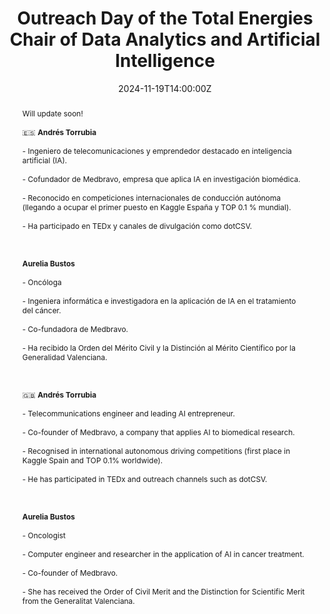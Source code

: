 ---
title: "Outreach Day of the Total Energies Chair of Data Analytics and Artificial Intelligence"

#event: AI & Biomedicine
#event_url: https://example.org

location: EPI Gijón
address:
  street: Aulario Sur
  city: Gijón
  region: Asturias
  postcode: '33203'
  country: Spain

#summary: An example talk using Wowchemy's Markdown slides feature.
abstract: Will update soon! <br><br> 🇪🇸 **Andrés Torrubia** <br><br> - Ingeniero de telecomunicaciones y emprendedor destacado en inteligencia artificial (IA). <br><br> - Cofundador de Medbravo, empresa que aplica IA en investigación biomédica. <br><br> - Reconocido en competiciones internacionales de conducción autónoma (llegando a ocupar el primer puesto en Kaggle España y TOP 0.1 % mundial). <br><br> - Ha participado en TEDx y canales de divulgación como dotCSV. <br><br><br><br>**Aurelia Bustos**<br><br> - Oncóloga <br><br> - Ingeniera informática e investigadora en la aplicación de IA en el tratamiento del cáncer. <br><br> - Co-fundadora de Medbravo. <br><br> - Ha recibido la Orden del Mérito Civil y la Distinción al Mérito Científico por la Generalidad Valenciana. <br><br><br><br> 🇬🇧 **Andrés Torrubia** <br><br> - Telecommunications engineer and leading AI entrepreneur. <br><br> - Co-founder of Medbravo, a company that applies AI to biomedical research. <br><br> - Recognised in international autonomous driving competitions (first place in Kaggle Spain and TOP 0.1% worldwide). <br><br> - He has participated in TEDx and outreach channels such as dotCSV. <br><br><br><br>**Aurelia Bustos** <br><br> - Oncologist <br><br>- Computer engineer and researcher in the application of AI in cancer treatment. <br><br> - Co-founder of Medbravo. <br><br> - She has received the Order of Civil Merit and the Distinction for Scientific Merit from the Generalitat Valenciana.

# Talk start and end times.
#   End time can optionally be hidden by prefixing the line with `#`.
date: '2024-11-19T14:00:00Z'
#date_end: '2030-06-01T15:00:00Z'
all_day: false

# Schedule page publish date (NOT talk date).
publishDate: '2024-11-019T00:00:00Z'

authors: []
tags: []

# Is this a featured talk? (true/false)
featured: false

image:
  caption: 'Image credit: [**Unsplash**](https://i.guim.co.uk/img/media/509cd5c3d7e66829a6cf90a7ef1f11cb3d06203a/0_78_1760_1056/master/1760.jpg?width=1200&quality=85&auto=format&fit=max&s=ccad67fb8230d8e69c138e57388f3fba)'
  focal_point: Right

#links:
#  - icon: twitter
#    icon_pack: fab
#    name: Follow
#    url: https://twitter.com/georgecushen
#url_code: ''
#url_pdf: uploads/IABiomedica.pdf
#url_video: ''

# Markdown Slides (optional).
#   Associate this talk with Markdown slides.
#   Simply enter your slide deck's filename without extension.
#   E.g. `slides = "example-slides"` references `content/slides/example-slides.md`.
#   Otherwise, set `slides = ""`.
#slides: example

# Projects (optional).
#   Associate this post with one or more of your projects.
#   Simply enter your project's folder or file name without extension.
#   E.g. `projects = ["internal-project"]` references `content/project/deep-learning/index.md`.
#   Otherwise, set `projects = []`.
---